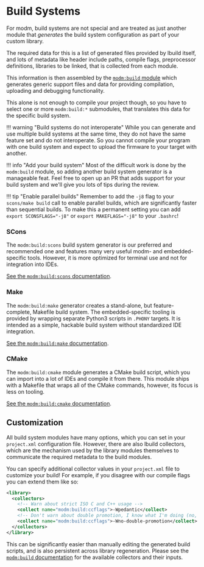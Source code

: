 # Build Systems

For modm, build systems are not special and are treated as just another module
that *generates* the build system configuration as part of your custom library.

The required data for this is a list of generated files provided by lbuild itself,
and lots of metadata like header include paths, compile flags, preprocessor definitions,
libraries to be linked, that is collected from each module.

This information is then assembled by the [`modm:build` module](../module/modm-build)
which generates generic support files and data for providing compilation,
uploading and debugging functionality.

This alone is not enough to compile your project though, so you have to select
one or more `modm:build:*` submodules, that translates this data for the
specific build system.

!!! warning "Build systems do not interoperate"
	While you can generate and use multiple build systems at the same time, they
	do not have the same feature set and do not interoperate. So you cannot
	compile your program with one build system and expect to upload the
	firmware to your target with another.

!!! info "Add your build system"
	Most of the difficult work is done by the `modm:build` module, so adding
	another build system generator is a manageable feat. Feel free to open up
	an PR that adds support for your build system and we'll give you lots of
	tips during the review.

!!! tip "Enable parallel builds"
    Remember to add the `-j8` flag to your `scons/make build` call to enable
    parallel builds, which are significantly faster than sequential builds. To
    make this a permanent setting you can add `export SCONSFLAGS="-j8"` or
    `export MAKEFLAGS="-j8"` to your `.bashrc`!


### SCons

The `modm:build:scons` build system generator is our preferred and recommended
one and features many very useful modm- and embedded-specific tools.
However, it is more optimized for terminal use and not for integration into IDEs.

[See the `modm:build:scons` documentation](../module/modm-build-scons).


### Make

The `modm:build:make` generator creates a stand-alone, but feature-complete,
Makefile build system. The embedded-specific tooling is provided by wrapping
separate Python3 scripts in `.PHONY` targets. It is intended as a simple,
hackable build system without standardized IDE integration.

[See the `modm:build:make` documentation](../module/modm-build-make).


### CMake

The `modm:build:cmake` module generates a CMake build script, which you can
import into a lot of IDEs and compile it from there.
This module ships with a Makefile that wraps all of the CMake commands, however,
its focus is less on tooling.

[See the `modm:build:cmake` documentation](../module/modm-build-cmake).


## Customization

All build system modules have many options, which you can set in your `project.xml`
configuration file. However, there are also lbuild collectors, which are the
mechanism used by the library modules themselves to communicate the required
metadata to the build modules.

You can specify additional collector values in your `project.xml` file to
customize your build! For example, if you disagree with our compile flags you
can extend them like so:

```xml
<library>
  <collectors>
  	<!-- Warn about strict ISO C and C++ usage -->
  	<collect name="modm:build:ccflags">-Wpedantic</collect>
  	<!-- Don't warn about double promotion, I know what I'm doing (no, you don't) -->
  	<collect name="modm:build:ccflags">-Wno-double-promotion</collect>
  </collectors>
</library>
```

This can be significantly easier than manually editing the generated build
scripts, and is also persistent across library regeneration.
Please see the [`modm:build` documentation](../module/modm-build/#collectors)
for the available collectors and their inputs.
